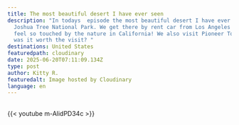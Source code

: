 ```yaml
---
title: The most beautiful desert I have ever seen
description: "In todays  episode the most beautiful desert I have ever seen! in
  Joshua Tree National Park. We get there by rent car from Los Angeles and I
  feel so touched by the nature in California! We also visit Pioneer Town but
  was it worth the visit? "
destinations: United States
featuredpath: cloudinary
date: 2025-06-20T07:11:09.134Z
type: post
author: Kitty R.
featuredalt: Image hosted by Cloudinary
language: en
---
```

<br>{{< youtube m-AlidPD34c >}}</br>